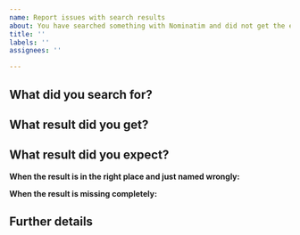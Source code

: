 ```yaml
---
name: Report issues with search results
about: You have searched something with Nominatim and did not get the expected result.
title: ''
labels: ''
assignees: ''

---
```


<!-- Note: this template is for reporting problems with searching. If you have found an issue with the data, you need to report/fix the issue directly in OpenStreetMap. See https://www.openstreetmap.org/fixthemap for details. -->

## What did you search for?

<!-- Please try to provide a link to your search. You  can go to https://nominatim.openstreetmap.org and repeat your search there. If you originally found the issue somewhere else, please tell us what software/website you were using. -->

## What result did you get?

## What result did you expect?

**When the result is in the right place and just named wrongly:**

<!-- Please tell us the display name you expected. -->

**When the result is missing completely:**

<!-- Make sure that the data you are looking for is in OpenStreetMap. Provide a link to the OpenStreetMap object or if you cannot get it, a link to the map on https://openstreetmap.org where you expect the result to be.

To get the link to the OSM object, you can try the following:

 * Go to [https://openstreetmap.org](https://openstreetmap.org).
 * Move to the area of the map where you expect the result and then zoom in as much as possible.
 * Click on the question mark on the right side of the map. You get a question cursor. Use it to click on the map where your object is located.
 * Find the object of interest in the list that appears on the left side.
 * Click on the object and report back the URL that the browser shows.
-->

## Further details

<!-- Anything else we should know about the search. Particularities with addresses in the area etc. -->

